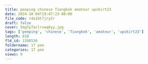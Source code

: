 ```yaml
---
title: peeping chinese Tiongkok amateur upskirt23
date: 2024-10-04T19:47:23-08:00
file_code: r4a16t7jry2r
draft: false
cover: 5mgfp7aclrxwq6yy.jpg
tags: ['peeping', 'chinese', 'Tiongkok', 'amateur', 'upskirt23']
length: 818
fld_id: 1398536
foldername: 17 pee
categories: 17 pee
views: 9
---
```

